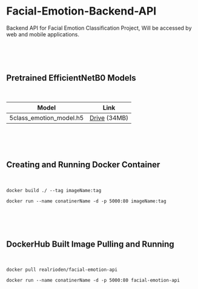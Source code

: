 # Facial-Emotion-Backend-API
Backend API for Facial Emotion Classification Project, Will be accessed by web and mobile applications.

<br>
<br>
<br>

## Pretrained EfficientNetB0 Models
<br>

| Model | Link |
| ------------- | ------------- |
| 5class_emotion_model.h5 | [Drive](https://drive.google.com/file/d/1oF8c23sWTBkyYsXD8KvNGDBDMLrlnx6p/view?usp=sharing) (34MB) |

<br>
<br>
<br>


## Creating and Running Docker Container
<br>

```
docker build ./ --tag imageName:tag
```

```
docker run --name conatinerName -d -p 5000:80 imageName:tag
```

<br>
<br>
<br>


## DockerHub Built Image Pulling and Running

<br>

```
docker pull realrioden/facial-emotion-api
```

```
docker run --name conatinerName -d -p 5000:80 facial-emotion-api
```



## 
